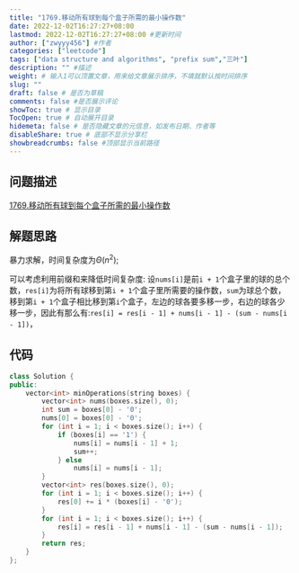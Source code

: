 ```yaml
---
title: "1769.移动所有球到每个盒子所需的最小操作数"
date: 2022-12-02T16:27:27+08:00
lastmod: 2022-12-02T16:27:27+08:00 #更新时间
author: ["zwyyy456"] #作者
categories: ["leetcode"]
tags: ["data structure and algorithms", "prefix sum","三叶"]
description: "" #描述
weight: # 输入1可以顶置文章，用来给文章展示排序，不填就默认按时间排序
slug: ""
draft: false # 是否为草稿
comments: false #是否展示评论
showToc: true # 显示目录
TocOpen: true # 自动展开目录
hidemeta: false # 是否隐藏文章的元信息，如发布日期、作者等
disableShare: true # 底部不显示分享栏
showbreadcrumbs: false #顶部显示当前路径
---
```

## 问题描述
[1769.移动所有球到每个盒子所需的最小操作数](https://leetcode.cn/problems/minimum-number-of-operations-to-move-all-balls-to-each-box/)

## 解题思路
暴力求解，时间复杂度为$\Theta(n^2)$;

可以考虑利用前缀和来降低时间复杂度:
设`nums[i]`是前`i + 1`个盒子里的球的总个数，`res[i]`为将所有球移到第`i + 1`个盒子里所需要的操作数，`sum`为球总个数，移到第`i + 1`个盒子相比移到第`i`个盒子，左边的球各要多移一步，右边的球各少移一步，因此有那么有:`res[i] = res[i - 1] + nums[i - 1] - (sum - nums[i - 1])`，

## 代码
```cpp
class Solution {
public:
    vector<int> minOperations(string boxes) {
        vector<int> nums(boxes.size(), 0);
        int sum = boxes[0] - '0';
        nums[0] = boxes[0] - '0';
        for (int i = 1; i < boxes.size(); i++) {
            if (boxes[i] == '1') {
                nums[i] = nums[i - 1] + 1;
                sum++;
            } else
                nums[i] = nums[i - 1];
        }
        vector<int> res(boxes.size(), 0);
        for (int i = 1; i < boxes.size(); i++) {
            res[0] += i * (boxes[i] - '0');
        }
        for (int i = 1; i < boxes.size(); i++) {
            res[i] = res[i - 1] + nums[i - 1] - (sum - nums[i - 1]);
        }
        return res;
    }
};
```

